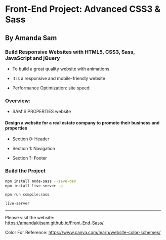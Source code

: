 # Front-End Project: Advanced CSS3 & Sass

## By Amanda Sam

### Build Responsive Websites with HTML5, CSS3, Sass, JavaScript and jQuery

- To build a great quality website with animations

- It is a responsive and mobile-friendly website

- Performance Optimization: site speed

### Overview:

- SAM'S PROPERTIES website

#### Design a website for a real estate company to promote their business and properties

- Section 0: Header

- Section 1: Navigation

- Section ?: Footer

### Build the Project

```bash
npm install node-sass --save-dev
npm install live-server -g

npm run compile:sass

live-server
```

---

Please visit the website:<br/>
https://amandakitsam.github.io/Front-End-Sass/

Color For Reference: https://www.canva.com/learn/website-color-schemes/

